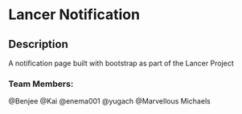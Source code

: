 # Lancer Notification

## Description
A notification page built with bootstrap as part of the Lancer Project

### Team Members:
@Benjee 
@Kai 
@enema001 
@yugach 
@Marvellous Michaels 

